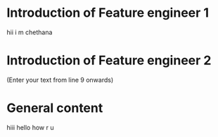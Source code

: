 # Introduction of Feature engineer 1
hii i m chethana 




# Introduction of Feature engineer 2 
(Enter your text from line 9 onwards)




# General content
hiii hello how r u





